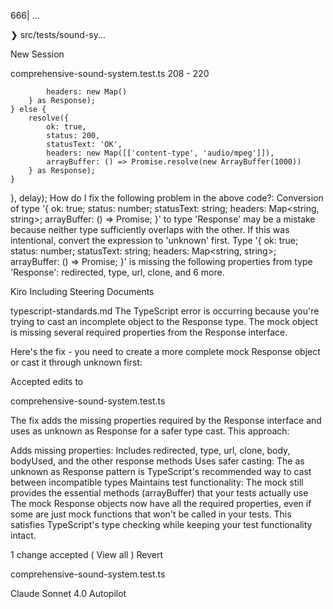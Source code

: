 666| ...

❯ src/tests/sound-sy...

New Session






comprehensive-sound-system.test.ts 208 - 220


            headers: new Map()
        } as Response);
    } else {
        resolve({
            ok: true,
            status: 200,
            statusText: 'OK',
            headers: new Map([['content-type', 'audio/mpeg']]),
            arrayBuffer: () => Promise.resolve(new ArrayBuffer(1000))
        } as Response);
    }
}, delay);
How do I fix the following problem in the above code?: Conversion of type '{ ok: true; status: number; statusText: string; headers: Map<string, string>; arrayBuffer: () => Promise<ArrayBuffer>; }' to type 'Response' may be a mistake because neither type sufficiently overlaps with the other. If this was intentional, convert the expression to 'unknown' first.
  Type '{ ok: true; status: number; statusText: string; headers: Map<string, string>; arrayBuffer: () => Promise<ArrayBuffer>; }' is missing the following properties from type 'Response': redirected, type, url, clone, and 6 more.

Kiro
Including Steering Documents

typescript-standards.md
The TypeScript error is occurring because you're trying to cast an incomplete object to the Response type. The mock object is missing several required properties from the Response interface.

Here's the fix - you need to create a more complete mock Response object or cast it through unknown first:

Accepted edits to

comprehensive-sound-system.test.ts


The fix adds the missing properties required by the Response interface and uses as unknown as Response for a safer type cast. This approach:

Adds missing properties: Includes redirected, type, url, clone, body, bodyUsed, and the other response methods
Uses safer casting: The as unknown as Response pattern is TypeScript's recommended way to cast between incompatible types
Maintains test functionality: The mock still provides the essential methods (arrayBuffer) that your tests actually use
The mock Response objects now have all the required properties, even if some are just mock functions that won't be called in your tests. This satisfies TypeScript's type checking while keeping your test functionality intact.


1 change accepted
(
View all
)
Revert


comprehensive-sound-system.test.ts






Claude Sonnet 4.0
Autopilot
